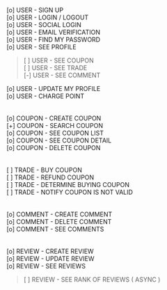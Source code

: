 [o] USER - SIGN UP<br>
[o] USER - LOGIN / LOGOUT<br>
[o] USER - SOCIAL LOGIN<br>
[o] USER - EMAIL VERIFICATION <br>
[o] USER - FIND MY PASSWORD<br>
[o] USER - SEE PROFILE<br>
> [ ] USER - SEE COUPON<br>
> [ ] USER - SEE TRADE<br>
> [-] USER - SEE COMMENT<br>

[o] USER - UPDATE MY PROFILE<br>
[o] USER - CHARGE POINT<br>
<br>
<br>
[o] COUPON - CREATE COUPON<br>
[+] COUPON - SEARCH COUPON<br>
[o] COUPON - SEE COUPON LIST<br>
[o] COUPON - SEE COUPON DETAIL<br>
[o] COUPON - DELETE COUPON<br>
<br>
<br>
[ ] TRADE - BUY COUPON<br>
[ ] TRADE - REFUND COUPON<br>
[ ] TRADE - DETERMINE BUYING COUPON<br>
[ ] TRADE - NOTIFY COUPON IS NOT VALID<br>
<br>
<br>
[o] COMMENT - CREATE COMMENT<br>
[o] COMMENT - DELETE COMMENT<br>
[o] COMMENT - SEE COMMENTS<br>
<br>
<br>
[o] REVIEW - CREATE REVIEW<br>
[o] REVIEW - UPDATE REVIEW<br>
[o] REVIEW - SEE REVIEWS<br>
> [ ] REVIEW - SEE RANK OF REVIEWS ( ASYNC )<br>
